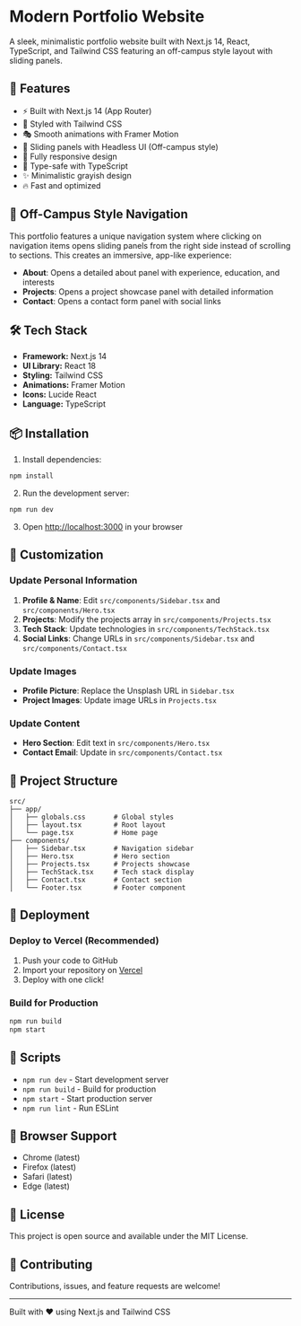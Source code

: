 # Modern Portfolio Website

A sleek, minimalistic portfolio website built with Next.js 14, React, TypeScript, and Tailwind CSS featuring an off-campus style layout with sliding panels.

## 🚀 Features

- ⚡ Built with Next.js 14 (App Router)
- 🎨 Styled with Tailwind CSS
- 🎭 Smooth animations with Framer Motion
- 🎯 Sliding panels with Headless UI (Off-campus style)
- 📱 Fully responsive design
- 🎯 Type-safe with TypeScript
- ✨ Minimalistic grayish design
- 🔥 Fast and optimized

## 🎪 Off-Campus Style Navigation

This portfolio features a unique navigation system where clicking on navigation items opens sliding panels from the right side instead of scrolling to sections. This creates an immersive, app-like experience:

- **About**: Opens a detailed about panel with experience, education, and interests
- **Projects**: Opens a project showcase panel with detailed information
- **Contact**: Opens a contact form panel with social links

## 🛠️ Tech Stack

- **Framework:** Next.js 14
- **UI Library:** React 18
- **Styling:** Tailwind CSS
- **Animations:** Framer Motion
- **Icons:** Lucide React
- **Language:** TypeScript

## 📦 Installation

1. Install dependencies:

```bash
npm install
```

2. Run the development server:

```bash
npm run dev
```

3. Open [http://localhost:3000](http://localhost:3000) in your browser

## 🎨 Customization

### Update Personal Information

1. **Profile & Name**: Edit `src/components/Sidebar.tsx` and `src/components/Hero.tsx`
2. **Projects**: Modify the projects array in `src/components/Projects.tsx`
3. **Tech Stack**: Update technologies in `src/components/TechStack.tsx`
4. **Social Links**: Change URLs in `src/components/Sidebar.tsx` and `src/components/Contact.tsx`

### Update Images

- **Profile Picture**: Replace the Unsplash URL in `Sidebar.tsx`
- **Project Images**: Update image URLs in `Projects.tsx`

### Update Content

- **Hero Section**: Edit text in `src/components/Hero.tsx`
- **Contact Email**: Update in `src/components/Contact.tsx`

## 📁 Project Structure

```
src/
├── app/
│   ├── globals.css       # Global styles
│   ├── layout.tsx        # Root layout
│   └── page.tsx          # Home page
├── components/
│   ├── Sidebar.tsx       # Navigation sidebar
│   ├── Hero.tsx          # Hero section
│   ├── Projects.tsx      # Projects showcase
│   ├── TechStack.tsx     # Tech stack display
│   ├── Contact.tsx       # Contact section
│   └── Footer.tsx        # Footer component
```

## 🚀 Deployment

### Deploy to Vercel (Recommended)

1. Push your code to GitHub
2. Import your repository on [Vercel](https://vercel.com)
3. Deploy with one click!

### Build for Production

```bash
npm run build
npm start
```

## 📝 Scripts

- `npm run dev` - Start development server
- `npm run build` - Build for production
- `npm start` - Start production server
- `npm run lint` - Run ESLint

## 🎯 Browser Support

- Chrome (latest)
- Firefox (latest)
- Safari (latest)
- Edge (latest)

## 📄 License

This project is open source and available under the MIT License.

## 🤝 Contributing

Contributions, issues, and feature requests are welcome!

---

Built with ❤️ using Next.js and Tailwind CSS
